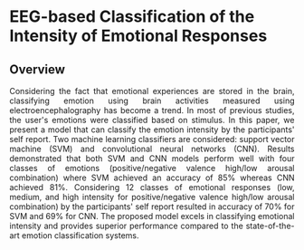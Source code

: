 # EEG-based Classification of the Intensity of Emotional Responses

## Overview

<div align="justify">
	Considering the fact that emotional experiences are stored in the brain, classifying emotion using brain activities measured using electroencephalography has become a trend. In most of previous studies, the user's emotions were classified based on stimulus. In this paper, we present a model that can classify the emotion intensity by the participants' self report.
	Two machine learning classifiers are considered: support vector machine (SVM) and convolutional neural networks (CNN). Results demonstrated that both SVM and CNN models perform well with four classes of emotions (positive/negative valence high/low arousal combination) where SVM achieved an accuracy of 85% whereas CNN achieved 81%. Considering 12 classes of emotional responses (low, medium, and high intensity for positive/negative valence high/low arousal  combination) by the participants' self report resulted in accuracy of 70% for SVM and 69% for CNN. The proposed model excels in classifying emotional intensity and provides superior performance compared to the state-of-the-art emotion classification systems.
</div> 
